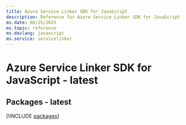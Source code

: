 ```yaml
---
title: Azure Service Linker SDK for JavaScript
description: Reference for Azure Service Linker SDK for JavaScript
ms.date: 08/25/2025
ms.topic: reference
ms.devlang: javascript
ms.service: servicelinker
---
```

# Azure Service Linker SDK for JavaScript - latest
## Packages - latest
[!INCLUDE [packages](service-linker-index.md)]